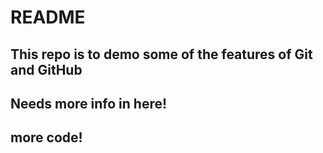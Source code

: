 # README

## This repo is to demo some of the features of Git and GitHub

## Needs more info in here!

## more code!
